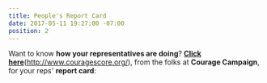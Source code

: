 ```yaml
---
title: People's Report Card
date: 2017-05-11 19:27:00 -07:00
position: 2
---
```


Want to know **how your representatives are doing**?  **[Click here](http://www.couragescore.org/)**(http://www.couragescore.org/), from the folks at **Courage Campaign**, for your reps' **report card**:


